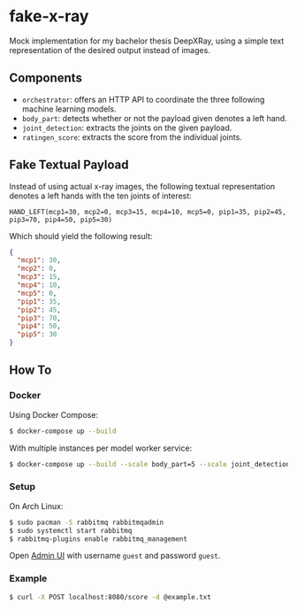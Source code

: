 # fake-x-ray

Mock implementation for my bachelor thesis DeepXRay, using a simple text representation of the desired output instead of images.

## Components

- `orchestrator`: offers an HTTP API to coordinate the three following machine learning models.
- `body_part`: detects whether or not the payload given denotes a left hand.
- `joint_detection`: extracts the joints on the given payload.
- `ratingen_score`: extracts the score from the individual joints.

## Fake Textual Payload

Instead of using actual x-ray images, the following textual representation denotes a left hands with the ten joints of interest:

    HAND_LEFT(mcp1=30, mcp2=0, mcp3=15, mcp4=10, mcp5=0, pip1=35, pip2=45, pip3=70, pip4=50, pip5=30)

Which should yield the following result:

```json
{
  "mcp1": 30,
  "mcp2": 0,
  "mcp3": 15,
  "mcp4": 10,
  "mcp5": 0,
  "pip1": 35,
  "pip2": 45,
  "pip3": 70,
  "pip4": 50,
  "pip5": 30
}
```

## How To

### Docker

Using Docker Compose:

```bash
$ docker-compose up --build
```

With multiple instances per model worker service:

```bash
$ docker-compose up --build --scale body_part=5 --scale joint_detection=5 --scale ratingen_score=5
```

### Setup

On Arch Linux:

```bash
$ sudo pacman -S rabbitmq rabbitmqadmin
$ sudo systemctl start rabbitmq
$ rabbitmq-plugins enable rabbitmq_management
```

Open [Admin UI](http://localhost:15672/) with username `guest` and password `guest`.

### Example

```bash
$ curl -X POST localhost:8080/score -d @example.txt
```
